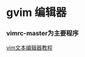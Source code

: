 # gvim 编辑器

### vimrc-master为主要程序

[vim文本编辑器教程](http://v.youku.com/v_show/id_XMzIxODg0MzQ4.html#paction)